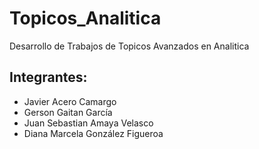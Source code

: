 # Topicos_Analitica
Desarrollo de Trabajos de Topicos Avanzados en Analitica

## Integrantes:
* Javier Acero Camargo
* Gerson Gaitan García
* Juan Sebastian Amaya Velasco
* Diana Marcela González Figueroa 
